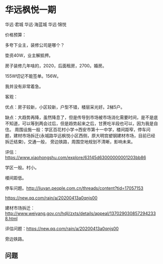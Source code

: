# 华远枫悦一期

华远·君城 华远·海蓝城 华远·锦悦

价格预算：

多夸下业主，装修公司是哪个？

垫资40W，业主解抵押。

房子装修几年啥的，2020，后面租房，2700。婚房。

155W切记不能签单。156W。

我并没有非常着急。

客观：

优点：房子较新，小区较新，户型不错，楼层采光好。2梯5户。

缺点：大趋势再降，虽然降息了，但是传导到市场被市场消化需要时间，是不是底不知道，可以等到两会过后，但是趋势起来之后，甘蔗吃半段也可以，因为我是自住。
周围设施一般：学区百花村小学->西安市第十一中学，楼间距窄，停车问题，建材市场拆迁(永城路华远枫悦小区西侧，原大明宫塑钢建材市场，目前已经拆迁结束)，交通一般，
旁边铁路，周围空地规划不清晰，影响未来。

评估：https://www.xiaohongshu.com/explore/63145d63000000001203bb86

学区一般。村小。

楼间距低。

停车问题。http://liuyan.people.com.cn/threads/content?tid=17057153

https://new.qq.com/rain/a/20200413a0qnjs00

建材市场拆迁：http://www.weiyang.gov.cn/hdjl/zxts/details/appeal/1370290308572942338.html

评估问题：https://new.qq.com/rain/a/20200413a0qnjs00

旁边铁路。

## 问题
